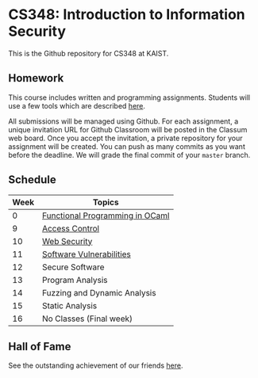 # CS348: Introduction to Information Security

This is the Github repository for CS348 at KAIST.


## Homework
This course includes written and programming assignments.
Students will use a few tools which are described [here](TOOL.md).

All submissions will be managed using Github.
For each assignment, a unique invitation URL for Github Classroom will be posted in the Classum web board.
Once you accept the invitation, a private repository for your assignment will be created.
You can push as many commits as you want before the deadline. We will grade the final commit of your `master` branch.

## Schedule
|Week|Topics|
|-|------|
|0|[Functional Programming in OCaml](slides/lecture0.pdf)|
|9|[Access Control](slides/lecture14.pdf)||
|10|[Web Security](slides/lecture15.pdf)|
|11|[Software Vulnerabilities](slides/lecture16.pdf)|
|12|Secure Software|
|13|Program Analysis|
|14|Fuzzing and Dynamic Analysis|
|15|Static Analysis|
|16|No Classes (Final week)|

## Hall of Fame
See the outstanding achievement of our friends [here](hof.md). 
